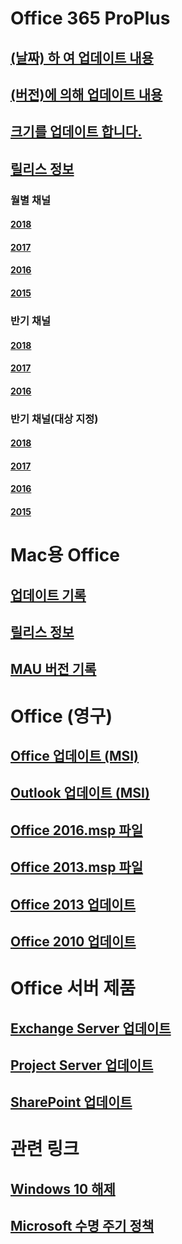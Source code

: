 # Office 365 ProPlus
## [(날짜) 하 여 업데이트 내용](update-history-office365-proplus-by-date.md)
## [(버전)에 의해 업데이트 내용](update-history-office365-proplus-by-version.md)
## [크기를 업데이트 합니다.](download-sizes-office365-proplus-updates.md)

## [릴리스 정보](release-notes-office365-proplus.md)

### 월별 채널
#### [2018](monthly-channel-2018.md)
#### [2017](monthly-channel-2017.md)
#### [2016](monthly-channel-2016.md)
#### [2015](monthly-channel-2015.md)

### 반기 채널
#### [2018](semi-annual-channel-2018.md)
#### [2017](semi-annual-channel-2017.md)
#### [2016](semi-annual-channel-2016.md)

### 반기 채널(대상 지정)
#### [2018](semi-annual-channel-targeted-2018.md)
#### [2017](semi-annual-channel-targeted-2017.md)
#### [2016](semi-annual-channel-targeted-2016.md)
#### [2015](semi-annual-channel-targeted-2015.md)

# Mac용 Office
## [업데이트 기록](update-history-office-for-mac.md)
## [릴리스 정보](release-notes-office-for-mac.md)
## [MAU 버전 기록](release-history-microsoft-autoupdate.md)

# Office (영구)
## [Office 업데이트 (MSI)](office-updates-msi.md)
## [Outlook 업데이트 (MSI)](outlook-updates-msi.md)
## [Office 2016.msp 파일](msp-files-office-2016.md)
## [Office 2013.msp 파일](msp-files-office-2013.md)
## [Office 2013 업데이트](update-history-office-2013.md)
## [Office 2010 업데이트](update-history-office-2010-click-to-run.md)

# Office 서버 제품
## [Exchange Server 업데이트](https://technet.microsoft.com/library/hh135098(v=exchg.150).aspx)
## [Project Server 업데이트](project-server-updates.md)
## [SharePoint 업데이트](sharepoint-updates.md)

# 관련 링크
## [Windows 10 해제](https://www.microsoft.com/itpro/windows-10/release-information)
## [Microsoft 수명 주기 정책](https://support.microsoft.com/lifecycle)


